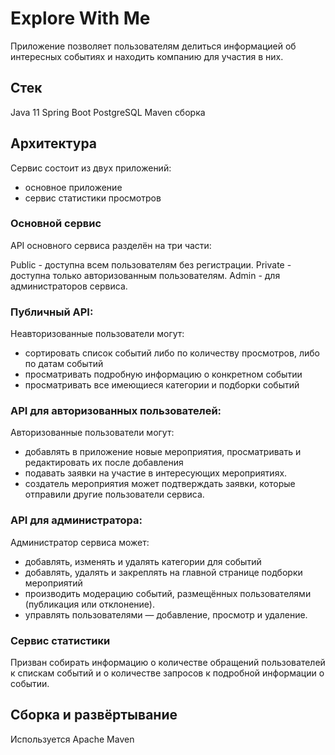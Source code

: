 # Explore With Me
Приложение позволяет пользователям делиться информацией об интересных событиях и находить компанию для участия в них.

## Стек
Java 11
Spring Boot
PostgreSQL
Maven сборка
## Архитектура

Сервис состоит из двух приложений:
- основное приложение
- сервис статистики просмотров

### Основной сервис
API основного сервиса разделён на три части:

Public - доступна всем пользователям без регистрации.
Private - доступна только авторизованным пользователям.
Admin - для администраторов сервиса.

### Публичный API:
Неавторизованные пользователи могут:
- сортировать список событий либо по количеству просмотров, либо по датам событий
- просматривать подробную информацию о конкретном событии
- просматривать все имеющиеся категории и подборки событий
### API для авторизованных пользователей:
Авторизованные пользователи могут:
- добавлять в приложение новые мероприятия, просматривать и редактировать их после добавления
- подавать заявки на участие в интересующих мероприятиях.
- создатель мероприятия может подтверждать заявки, которые отправили другие пользователи сервиса.
### API для администратора:
Администратор сервиса может:
- добавлять, изменять и удалять категории для событий
- добавлять, удалять и закреплять на главной странице подборки мероприятий
- производить модерацию событий, размещённых пользователями (публикация или отклонение).
- управлять пользователями — добавление, просмотр и удаление.
### Сервис статистики
Призван собирать информацию о количестве обращений пользователей к спискам событий и 
о количестве запросов к подробной информации о событии.

## Сборка и развёртывание
Используется Apache Maven
